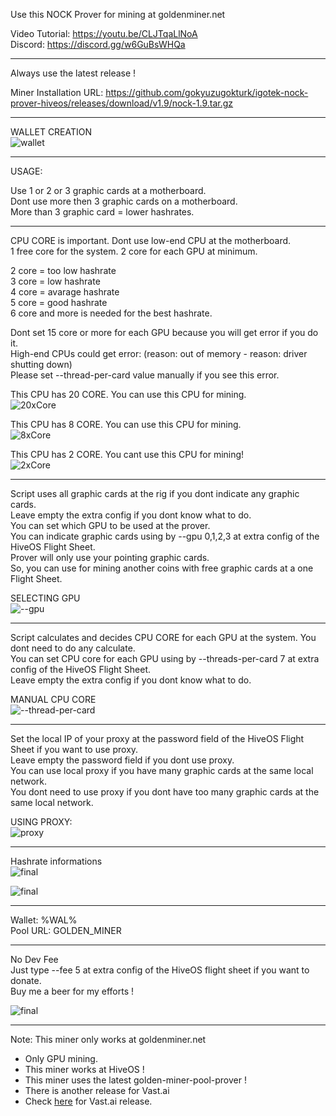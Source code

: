 Use this NOCK Prover for mining at goldenminer.net

Video Tutorial: https://youtu.be/CLJTqaLlNoA  
Discord: https://discord.gg/w6GuBsWHQa

*****

Always use the latest release !

Miner Installation URL: https://github.com/gokyuzugokturk/igotek-nock-prover-hiveos/releases/download/v1.9/nock-1.9.tar.gz

*****

WALLET CREATION    
![wallet](https://github.com/gokyuzugokturk/igotek-nock-prover/blob/main/img/hiveos_flighsheet_000.png)

*****

USAGE:

Use 1 or 2 or 3 graphic cards at a motherboard.  
Dont use more then 3 graphic cards on a motherboard.  
More than 3 graphic card = lower hashrates.

*****

CPU CORE is important. Dont use low-end CPU at the motherboard.  
1 free core for the system. 2 core for each GPU at minimum.

2 core = too low hashrate  
3 core = low hashrate  
4 core = avarage hashrate  
5 core = good hashrate  
6 core and more is needed for the best hashrate.

Dont set 15 core or more for each GPU because you will get error if you do it.  
High-end CPUs could get error: (reason: out of memory - reason: driver shutting down)  
Please set --thread-per-card value manually if you see this error.

This CPU has 20 CORE. You can use this CPU for mining.  
![20xCore](https://github.com/gokyuzugokturk/igotek-nock-prover/blob/main/img/20xCore.png)  

This CPU has 8 CORE. You can use this CPU for mining.  
![8xCore](https://github.com/gokyuzugokturk/igotek-nock-prover/blob/main/img/8xCore.png)  

This CPU has 2 CORE. You cant use this CPU for mining!  
![2xCore](https://github.com/gokyuzugokturk/igotek-nock-prover/blob/main/img/2xCore.png)  

*****

Script uses all graphic cards at the rig if you dont indicate any graphic cards.  
Leave empty the extra config if you dont know what to do.  
You can set which GPU to be used at the prover.  
You can indicate graphic cards using by --gpu 0,1,2,3 at extra config of the HiveOS Flight Sheet.  
Prover will only use your pointing graphic cards.  
So, you can use for mining another coins with free graphic cards at a one Flight Sheet.  

SELECTING GPU  
![--gpu](https://github.com/gokyuzugokturk/igotek-nock-prover/blob/main/img/hiveos_flighsheet_001.png)

*****

Script calculates and decides CPU CORE for each GPU at the system. You dont need to do any calculate.  
You can set CPU core for each GPU using by --threads-per-card 7 at extra config of the HiveOS Flight Sheet.  
Leave empty the extra config if you dont know what to do.

MANUAL CPU CORE  
![--thread-per-card](https://github.com/gokyuzugokturk/igotek-nock-prover/blob/main/img/hiveos_flighsheet_002.png)

*****

Set the local IP of your proxy at the password field of the HiveOS Flight Sheet if you want to use proxy.  
Leave empty the password field if you dont use proxy.  
You can use local proxy if you have many graphic cards at the same local network.  
You dont need to use proxy if you dont have too many graphic cards at the same local network.

USING PROXY:  
![proxy](https://github.com/gokyuzugokturk/igotek-nock-prover/blob/main/img/hiveos_flighsheet_003.png)

*****

Hashrate informations  
![final](https://github.com/gokyuzugokturk/igotek-nock-prover/blob/main/img/hiveos_flighsheet_004.png)

![final](https://github.com/gokyuzugokturk/igotek-nock-prover/blob/main/img/hiveos_flighsheet_005.webp)

*****

Wallet: %WAL%  
Pool URL: GOLDEN_MINER

*****

No Dev Fee  
Just type --fee 5 at extra config of the HiveOS flight sheet if you want to donate.  
Buy me a beer for my efforts !

![final](https://github.com/gokyuzugokturk/igotek-nock-prover/blob/main/img/fee.png)

*****

Note: This miner only works at goldenminer.net

* Only GPU mining.
* This miner works at HiveOS !
* This miner uses the latest golden-miner-pool-prover !
* There is another release for Vast.ai
* Check [here](https://github.com/gokyuzugokturk/igotek-nock-prover-vast.ai) for Vast.ai release.




